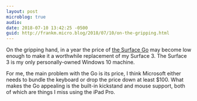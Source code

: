 ```yaml
---
layout: post
microblog: true
audio: 
date: 2018-07-10 13:42:25 -0500
guid: http://frankm.micro.blog/2018/07/10/on-the-gripping.html
---
```

On the gripping hand, in a year the price of [the Surface Go](https://www.laptopmag.com/articles/microsoft-surface-go-specs-price) may become low enough to make it a worthwhile replacement of my Surface 3. The Surface 3 is my only personally-owned Windows 10 machine.

For me, the main problem with the Go is its price, I think Microsoft either needs to bundle the keyboard or drop the price down at least $100. What makes the Go appealing is the built-in kickstand and mouse support, both of which are things I miss using the iPad Pro. 
